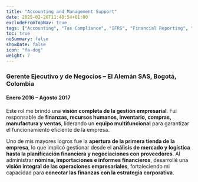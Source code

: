```yaml
---
title: "Accounting and Management Support"
date: 2025-02-26T11:40:54+01:00
excludeFromTopNav: true
tags: ["Accounting", "Tax Compliance", "IFRS", "Financial Reporting", "Business Management", "ERP Implementation", "Startup Finance", "HR", "Payroll Management", "Procurement", "Sales"]
toc: true
noSummary: false
showDate: false
icon: "fa-dog"
weight: 7
---
```


### **Gerente Ejecutivo y de Negocios – El Alemán SAS, Bogotá, Colombia**  
#### Enero 2016 – Agosto 2017  

Este rol me brindó una **visión completa de la gestión empresarial**. Fui responsable de **finanzas, recursos humanos, inventario, compras, manufactura y ventas**, liderando un **equipo multifuncional** para garantizar el funcionamiento eficiente de la empresa.  

Uno de mis mayores logros fue la **apertura de la primera tienda de la empresa**, lo que implicó gestionar desde el **análisis de mercado y logística hasta la planificación financiera y negociaciones con proveedores**. Al administrar **nómina, importaciones e informes financieros**, desarrollé una **visión integral de las operaciones empresariales**, fortaleciendo mi capacidad para **conectar las finanzas con la estrategia corporativa**.


